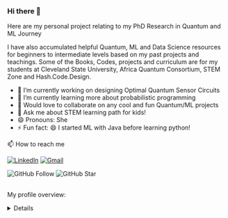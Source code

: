  ### Hi there 👋
Here are my personal project relating to my PhD Research in Quantum and ML Journey

I have also accumulated helpful Quantum, ML and Data Science resources for beginners to intermediate levels based on my past projects and teachings. Some of the Books, Codes, projects and curriculum are for my students at Cleveland State University, Africa Quantum Consortium, STEM Zone and Hash.Code.Design.

- 🔭 I’m currently working on designing Optimal Quantum Sensor Circuits
- 🌱 I’m currently learning more about probabilistic programming 
- 👯 Would love to collaborate on any cool and fun Quantum/ML projects 
- 💬 Ask me about STEM learning path for kids!
- 😄 Pronouns: She
- ⚡ Fun fact: 😄 I started ML with Java before learning python!

📫 How to reach me

[![LinkedIn](https://img.shields.io/badge/--linkedin?label=LinkedIn&logo=LinkedIn&style=social)](https://www.linkedin.com/in/odeyomi-temitope)
[![Gmail](https://img.shields.io/badge/--linkedin?label=Gmail&logo=gmail&style=social)](mailto:work.odeyomitemitope@gmail.com)

![GitHub Follow](https://img.shields.io/github/followers/Temistar.svg?style=social&label=Follow)
![GitHub Star](https://img.shields.io/github/stars/Temistar?affiliations=OWNER%2CCOLLABORATOR&style=social&label=Star)
<br />
<br />
<div><p>My profile overview: </p></div>

<details close>

